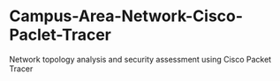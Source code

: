 # Campus-Area-Network-Cisco-Paclet-Tracer
Network topology analysis and security assessment using Cisco Packet Tracer
